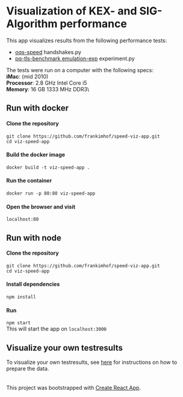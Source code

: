 # Visualization of KEX- and SIG-Algorithm performance
This app visualizes results from the following performance tests:
- [oqs-speed](https://github.com/open-quantum-safe/speed/tree/main/perf/scripts) handshakes.py
- [pq-tls-benchmark emulation-exp](https://github.com/xvzcf/pq-tls-benchmark/tree/master/emulation-exp/code/kex) experiment.py

The tests were run on a computer with the following specs:\
**iMac**: (mid 2010)\
**Processor**: 2.8 GHz Intel Core i5\
**Memory**: 16 GB 1333 MHz DDR3\

## Run with docker
#### Clone the repository
 `git clone https://github.com/frankimhof/speed-viz-app.git`\
 `cd viz-speed-app`
#### Build the docker image
 `docker build -t viz-speed-app .`
#### Run the container
 `docker run -p 80:80 viz-speed-app`
#### Open the browser and visit
 `localhost:80`

## Run with node
#### Clone the repository
`git clone https://github.com/frankimhof/speed-viz-app.git`\
`cd viz-speed-app`
#### Install dependencies
`npm install`
#### Run
`npm start`\
This will start the app on `localhost:3000`

## Visualize your own testresults
To visualize your own testresults, see [here](https://github.com/frankimhof/speed-viz-app/blob/main/src/testresults/README.md) for instructions on how to prepare the data.
</br>
</br>
</br>
This project was bootstrapped with [Create React App](https://github.com/facebook/create-react-app).

